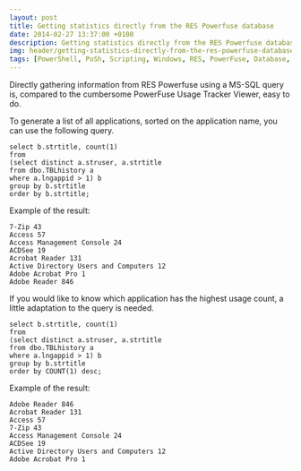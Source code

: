 ```yaml
---
layout: post
title: Getting statistics directly from the RES Powerfuse database
date: 2014-02-27 13:37:00 +0100
description: Getting statistics directly from the RES Powerfuse database
img: header/getting-statistics-directly-from-the-res-powerfuse-database.gif
tags: [PowerShell, PoSh, Scripting, Windows, RES, PowerFuse, Database, SQL, MSSQL]
---
```

Directly gathering information from RES Powerfuse using a MS-SQL query is, compared to the cumbersome PowerFuse Usage Tracker Viewer, easy to do.

To generate a list of all applications, sorted on the application name, you can use the following query.

    select b.strtitle, count(1)
    from
    (select distinct a.struser, a.strtitle
    from dbo.TBLhistory a
    where a.lngappid > 1) b
    group by b.strtitle
    order by b.strtitle;

Example of the result:

    7-Zip 43
    Access 57
    Access Management Console 24
    ACDSee 19
    Acrobat Reader 131
    Active Directory Users and Computers 12
    Adobe Acrobat Pro 1
    Adobe Reader 846

If you would like to know which application has the highest usage count, a little adaptation to the query is needed.

    select b.strtitle, count(1)
    from
    (select distinct a.struser, a.strtitle
    from dbo.TBLhistory a
    where a.lngappid > 1) b
    group by b.strtitle
    order by COUNT(1) desc;

Example of the result:

    Adobe Reader 846
    Acrobat Reader 131
    Access 57
    7-Zip 43
    Access Management Console 24
    ACDSee 19
    Active Directory Users and Computers 12
    Adobe Acrobat Pro 1
